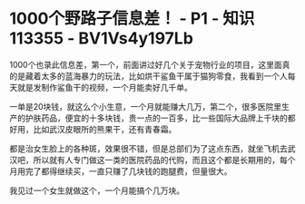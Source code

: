 # 1000个野路子信息差！ - P1 - 知识113355 - BV1Vs4y197Lb

1000个也录此信息差，第一个，前面讲过好几个关于宠物行业的项目，这里面真的是藏着太多的蓝海暴力的玩法，比如烘干鲨鱼干属于猫狗零食，我看到一个人每天就是发制作鲨鱼干的视频，一个月能卖好几千单。

一单是20块钱，就这么个小生意，一个月就能赚大几万，第二个，很多医院里生产的护肤药品，便宜的十多块钱，贵一点的一百多，比一些国际大品牌上千块的都好用，比如武汉皮眼所的熊果干，还有青春霜。

都是治女生脸上的各种斑，效果很不错，但是总部们为了这点东西，就坐飞机去武汉吧，所以就有人专门做这一类的医院药品的代购，而且这个都是长期用的，每个月用完了都得继续买，一直只赚了几块钱的跑腿费，但量很大。

我见过一个女生就做这个，一个月能搞个几万块。